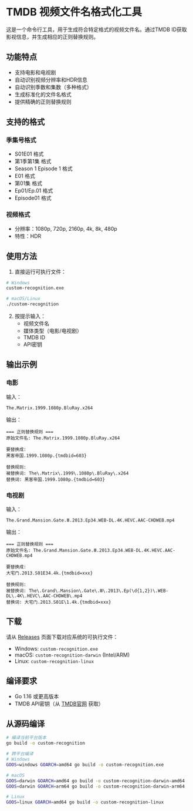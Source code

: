 # TMDB 视频文件名格式化工具

这是一个命令行工具，用于生成符合特定格式的视频文件名。通过TMDB ID获取影视信息，并生成相应的正则替换规则。

## 功能特点

- 支持电影和电视剧
- 自动识别视频分辨率和HDR信息
- 自动识别季数和集数（多种格式）
- 生成标准化的文件名格式
- 提供精确的正则替换规则

## 支持的格式

### 季集号格式
- S01E01 格式
- 第1季第1集 格式
- Season 1 Episode 1 格式
- E01 格式
- 第01集 格式
- Ep01/Ep.01 格式
- Episode01 格式

### 视频格式
- 分辨率：1080p, 720p, 2160p, 4k, 8k, 480p
- 特性：HDR

## 使用方法

1. 直接运行可执行文件：
```bash
# Windows
custom-recognition.exe

# macOS/Linux
./custom-recognition
```

2. 按提示输入：
   - 视频文件名
   - 媒体类型（电影/电视剧）
   - TMDB ID
   - API密钥

## 输出示例

### 电影
输入：
```
The.Matrix.1999.1080p.BluRay.x264
```

输出：
```
=== 正则替换规则 ===
原始文件名: The.Matrix.1999.1080p.BluRay.x264

要替换成:
黑客帝国.1999.1080p.{tmdbid=603}

替换规则:
被替换词: The\.Matrix\.1999\.1080p\.BluRay\.x264
替换词: 黑客帝国.1999.1080p.{tmdbid=603}
```

### 电视剧
输入：
```
The.Grand.Mansion.Gate.Ⅲ.2013.Ep34.WEB-DL.4K.HEVC.AAC-CHDWEB.mp4
```

输出：
```
=== 正则替换规则 ===
原始文件名: The.Grand.Mansion.Gate.Ⅲ.2013.Ep34.WEB-DL.4K.HEVC.AAC-CHDWEB.mp4

要替换成:
大宅门.2013.S01E34.4k.{tmdbid=xxx}

替换规则:
被替换词: The\.Grand\.Mansion\.Gate\.Ⅲ\.2013\.Ep(\d{1,2})\.WEB-DL\.4K\.HEVC\.AAC-CHDWEB\.mp4
替换词: 大宅门.2013.S01E\1.4k.{tmdbid=xxx}
```

## 下载

请从 [Releases](https://github.com/xxx/custom-recognition/releases) 页面下载对应系统的可执行文件：

- Windows: `custom-recognition.exe`
- macOS: `custom-recognition-darwin` (Intel/ARM)
- Linux: `custom-recognition-linux`

## 编译要求

- Go 1.16 或更高版本
- TMDB API密钥（从 [TMDB官网](https://www.themoviedb.org/settings/api) 获取）

## 从源码编译

```bash
# 编译当前平台版本
go build -o custom-recognition

# 跨平台编译
# Windows
GOOS=windows GOARCH=amd64 go build -o custom-recognition.exe

# macOS
GOOS=darwin GOARCH=amd64 go build -o custom-recognition-darwin-amd64
GOOS=darwin GOARCH=arm64 go build -o custom-recognition-darwin-arm64

# Linux
GOOS=linux GOARCH=amd64 go build -o custom-recognition-linux
``` 